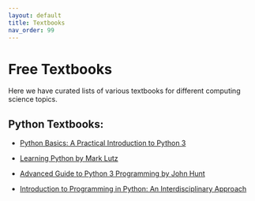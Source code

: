 ```yaml
---
layout: default
title: Textbooks
nav_order: 99
---
```


# Free Textbooks

Here we have curated lists of various textbooks for different computing science topics.

## Python Textbooks:

- [Python Basics: A Practical Introduction to Python 3](https://static.realpython.com/python-basics-sample-chapters.pdf)

- [Learning Python by Mark Lutz](https://cfm.ehu.es/ricardo/docs/python/Learning_Python.pdf)

- [Advanced Guide to Python 3 Programming by John Hunt](https://warin.ca/ressources/books/2019_Book_AdvancedGuideToPython3Programm.pdf)

- [Introduction to Programming in Python: An Interdisciplinary Approach](https://introcs.cs.princeton.edu/python/home/)

